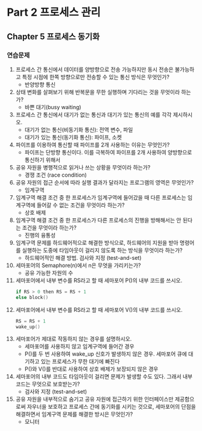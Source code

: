 # Part 2 프로세스 관리

## Chapter 5 프로세스 동기화

### 연습문제

1. 프로세스 간 통신에서 데이터를 양방향으로 전송 가능하지만 동시 전송은 불가능하고 특정 시점에 한쪽 방향으로만 전송할 수 있는 통신 방식은 무엇인가?
    - 반양방향 통신
2. 상태 변화를 살펴보기 위해 반복문을 무한 실행하며 기다리는 것을 무엇이라 하는가?
    - 바쁜 대기(busy waiting)
3. 프로세스 간 통신에서 대기가 없는 통신과 대기가 있는 통신의 예를 각각 제시하시오.
    - 대기가 없는 통신(비동기화 통신): 전역 변수, 파일
    - 대기가 있는 통신(동기화 통신): 파이프, 소켓
4. 파이프를 이용하여 통신할 때 파이프를 2개 사용하는 이유는 무엇인가?
    - 파이프는 단방향 통신이다. 이를 극복하여 파이프를 2개 사용하여 양방향으로 통신하기 위해서
5. 공유 자원을 병행적으로 읽거나 쓰는 상황을 무엇이라 하는가?
    - 경쟁 조건 (race condition)
6. 공유 자원의 접근 순서에 따라 실행 결과가 달라지는 프로그램의 영역은 무엇인가?
    - 임계구역
7. 임계구역 해결 조건 중 한 프로세스가 임계구역에 들어갔을 때 다른 프로세스는 임계구역에 들어갈 수 없는 조건을 무엇이라 하는가?
    - 상호 배제
8. 임계구역 해결 조건 중 한 프로세스가 다른 프로세스의 진행을 방해해서는 안 된다는 조건을 무엇이라 하는가?
    - 진행의 융통성
9. 임계구역 문제를 하드웨어적으로 해결한 방식으로, 하드웨어의 지원을 받아 명령어를 실행하는 도중에 타임아웃이 걸리지 않도록 하는 방식을 무엇이라 하는가?
    - 하드웨어적인 해결 방법. 검사와 지정 (test-and-set)
10. 세마포어의 Semaphore(n)에서 n은 무엇을 가리키는가?
    - 공유 가능한 자원의 수
11. 세마포어에서 내부 변수를 RS라고 할 때 세마포어 P()의 내부 코드를 쓰시오.
    ```c
    if RS > 0 then RS = RS + 1 
    else block()
    ```
12. 세마포어에서 내부 변수를 RS라고 할 때 세마포어 V()의 내부 코드를 쓰시오.
    ```c
    RS = RS + 1
    wake_up()
    ```
13. 세마포어가 제대로 작동하지 않는 경우를 설명하시오.
    - 세마포어를 사용하지 않고 임계구역에 들어간 경우
    - P()를 두 번 사용하여 wake_up 신호가 발생하지 않은 경우. 세마포어 큐에 대기하고 있는 프로세스가 무한 대기에 빠진다
    - P()와 V()를 반대로 사용하여 상호 배제가 보장되지 않은 경우
14. 세마포어의 내부 코드도 타임아웃이 걸리면 문제가 발생할 수도 있다. 그래서 내부 코드는 무엇으로 보호받는가?
    - 검사와 지정 (test-and-set)
15. 공유 자원을 내부적으로 숨기고 공유 자원에 접근하기 위한 인터페이스만 제공함으로써 자우너을 보호하고 프로세스 간에 동기화를 시키는 것으로, 세마포어의 단점을 해결하면서 임계구역 문제를 해결한 방시은 무엇인가?
    - 모니터
